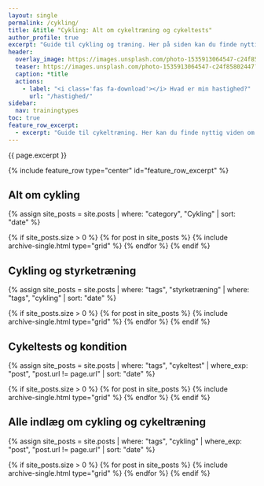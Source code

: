 ```yaml
---
layout: single
permalink: /cykling/
title: &title "Cykling: Alt om cykeltræning og cykeltests"
author_profile: true
excerpt: "Guide til cykling og træning. Her på siden kan du finde nyttig viden om motionscykling og cykeltests."
header:
  overlay_image: https://images.unsplash.com/photo-1535913064547-c24f85802447?ixid=MnwxMjA3fDB8MHxwaG90by1wYWdlfHx8fGVufDB8fHx8&ixlib=rb-1.2.1&auto=format&fit=crop&w=1900&q=80
  teaser: https://images.unsplash.com/photo-1535913064547-c24f85802447?ixid=MnwxMjA3fDB8MHxwaG90by1wYWdlfHx8fGVufDB8fHx8&ixlib=rb-1.2.1&auto=format&fit=crop&w=400&q=80
  caption: *title
  actions:
    - label: "<i class='fas fa-download'></i> Hvad er min hastighed?"
      url: "/hastighed/"
sidebar:
  nav: trainingtypes
toc: true
feature_row_excerpt:
  - excerpt: "Guide til cykeltræning. Her kan du finde nyttig viden om cykling og cykeltræning. Lær om [pulstræning](/pulstraening/) og [intervaltræning til cykling](/intervaltraening-cykling/)."
---
```


{{ page.excerpt }}

{% include feature_row type="center" id="feature_row_excerpt" %}

## Alt om cykling

{% assign site_posts = site.posts | where: "category", "Cykling" | sort: "date" %}

<div class="feature__wrapper">

{% if site_posts.size > 0 %}
  {% for post in site_posts %}
    {% include archive-single.html type="grid" %}
  {% endfor %}
{% endif %}

</div>

## Cykling og styrketræning

{% assign site_posts = site.posts | where: "tags", "styrketræning" | where: "tags", "cykling" | sort: "date" %}

<div class="feature__wrapper">

{% if site_posts.size > 0 %}
  {% for post in site_posts %}
    {% include archive-single.html type="grid" %}
  {% endfor %}
{% endif %}

</div>

## Cykeltests og kondition

{% assign site_posts = site.posts | where: "tags", "cykeltest" | where_exp: "post", "post.url != page.url" | sort: "date" %}

<div class="feature__wrapper">

{% if site_posts.size > 0 %}
  {% for post in site_posts %}
    {% include archive-single.html type="grid" %}
  {% endfor %}
{% endif %}

</div>

## Alle indlæg om cykling og cykeltræning

{% assign site_posts = site.posts | where: "tags", "cykling" | where_exp: "post", "post.url != page.url" | sort: "date" %}

<div class="feature__wrapper">

{% if site_posts.size > 0 %}
  {% for post in site_posts %}
    {% include archive-single.html type="grid" %}
  {% endfor %}
{% endif %}

</div>
